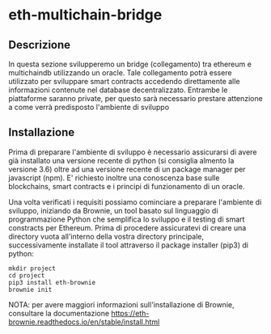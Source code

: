 # eth-multichain-bridge

## Descrizione
In questa sezione svilupperemo un bridge (collegamento) tra ethereum e multichaindb utilizzando un oracle.
Tale collegamento potrà essere utilizzato per sviluppare smart contracts accedendo direttamente alle informazioni
contenute nel database decentralizzato.
Entrambe le piattaforme saranno private, per questo sarà necessario prestare attenzione a come verrà predisposto
l'ambiente di sviluppo
## Installazione
Prima di preparare l'ambiente di sviluppo è necessario assicurarsi di avere già installato una versione recente di python
(si consiglia almento la versione 3.6) oltre ad una versione recente di un package manager per javascript (npm). 
E' richiesto inoltre una conoscenza base sulle blockchains, smart contracts e i principi di
funzionamento di un oracle.

Una volta verificati i requisiti possiamo cominciare a preparare l'ambiente di sviluppo, iniziando da Brownie, un tool
basato sul linguaggio di programmazione Python che semplifica lo sviluppo e il testing di smart constracts
per Ethereum. Prima di procedere assicuratevi di creare una directory vuota all'interno della vostra directory principale, successivamente installate il tool attraverso il package installer (pip3) di python:
```
mkdir project
cd project
pip3 install eth-brownie
brownie init
```
NOTA: per avere maggiori informazioni sull'installazione di Brownie, consultare la documentazione https://eth-brownie.readthedocs.io/en/stable/install.html 


